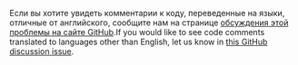 <span data-ttu-id="2d757-101">Если вы хотите увидеть комментарии к коду, переведенные на языки, отличные от английского, сообщите нам на странице [обсуждения этой проблемы на сайте GitHub](https://github.com/MicrosoftDocs/feedback/issues/2515).</span><span class="sxs-lookup"><span data-stu-id="2d757-101">If you would like to see code comments translated to languages other than English, let us know in [this GitHub discussion issue](https://github.com/MicrosoftDocs/feedback/issues/2515).</span></span>